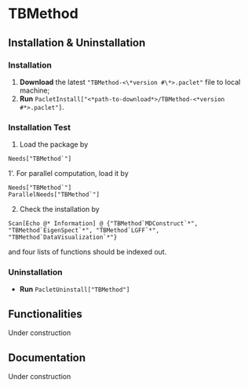 # TBMethod

## Installation & Uninstallation
### Installation
1. **Download** the latest `"TBMethod-<\*version #\*>.paclet"` file to local machine;
2. **Run** `PacletInstall["<*path-to-download*>/TBMethod-<*version #*>.paclet"]`.

### Installation Test
1. Load the package by 
```
Needs["TBMethod`"]
```
1'. For parallel computation, load it by
```
Needs["TBMethod`"]
ParallelNeeds["TBMethod`"]
```	
2. Check the installation by
```
Scan[Echo @* Information] @ {"TBMethod`MDConstruct`*", "TBMethod`EigenSpect`*", "TBMethod`LGFF`*", "TBMethod`DataVisualization`*"}
```
and four lists of functions should be indexed out.

### Uninstallation
- **Run** `PacletUninstall["TBMethod"]`

## Functionalities
Under construction

## Documentation
Under construction
